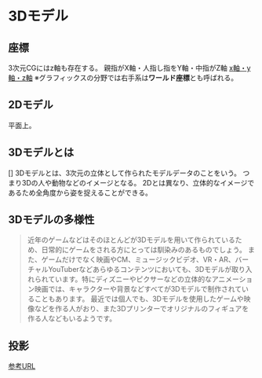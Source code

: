 # 3Dモデル

## 座標

3次元CGにはz軸も存在する。
親指がX軸・人指し指をY軸・中指がZ軸
[x軸・y軸・z軸](http://www.f.waseda.jp/moriya/PUBLIC_HTML/education/classes/infomath6/applet/fractal/coord/)
※グラフィックスの分野では右手系は**ワールド座標**とも呼ばれる。

## 2Dモデル

平面上。

## 3Dモデルとは

[]
3Dモデルとは、3次元の立体として作られたモデルデータのことをいう。
つまり3Dの人や動物などのイメージとなる。
2Dとは異なり、立体的なイメージであるため全角度から姿を捉えることができる。

## 3Dモデルの多様性

>近年のゲームなどはそのほとんどが3Dモデルを用いて作られているため、日常的にゲームをされる方にとっては馴染みのあるものでしょう。
>また、ゲームだけでなく映画やCM、ミュージックビデオ、VR・AR、バーチャルYouTuberなどあらゆるコンテンツにおいても、3Dモデルが取り入れられています。特にディズニーやピクサーなどの立体的なアニメーション映画では、キャラクターや背景などすべてが3Dモデルで制作されていることもあります。
>最近では個人でも、3Dモデルを使用したゲームや映像などを作る人がおり、また3Dプリンターでオリジナルのフィギュアを作る人などもいるようです。

## 投影

[参考URL](http://krlab.info.kochi-tech.ac.jp/~kurihara/lecture/cg/BlenderWeb_Sugiura/%E6%8A%95%E5%BD%B1.html)





